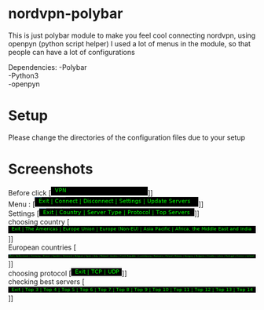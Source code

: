 # nordvpn-polybar
This is just polybar module to make you feel cool connecting nordvpn, using openpyn (python script helper)
I used a lot of menus in the module, so that people can have a lot of configurations

Dependencies:
-Polybar<br />
-Python3<br />
-openpyn<br />

# Setup
Please change the directories of the configuration files due to your setup

# Screenshots
Before click [![](first.png)]]<br />
Menu : [![](second.png)]]<br />
Settings [![](settings.png)]]<br />
choosing country [![](country.png)]]<br />
European countries [![](europe.png)]]<br />
choosing protocol [![](protocol.png)]]<br />
checking best servers [![](tops.png)]]<br />





